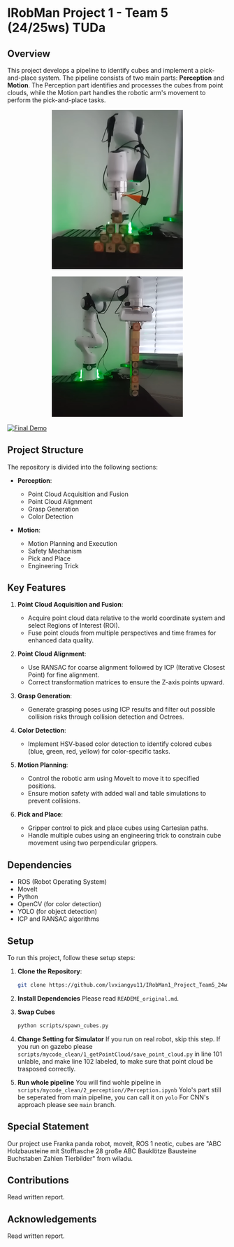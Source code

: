 # IRobMan Project 1 - Team 5 (24/25ws) TUDa

## Overview

This project develops a pipeline to identify cubes and implement a pick-and-place system. The pipeline consists of two main parts: **Perception** and **Motion**. The Perception part identifies and processes the cubes from point clouds, while the Motion part handles the robotic arm's movement to perform the pick-and-place tasks.
<p align="center">
  <img src="images/pascal_real.png" width="300"/>
</p>
<p align="center">
  <img src="images/simple_tower_real.png" width="300"/>
</p>

[![Final Demo](https://img.youtube.com/vi/1B54wzQt1AM/0.jpg)](https://www.youtube.com/watch?v=1B54wzQt1AM)


## Project Structure

The repository is divided into the following sections:

- **Perception**:
  - Point Cloud Acquisition and Fusion
  - Point Cloud Alignment
  - Grasp Generation
  - Color Detection

- **Motion**:
  - Motion Planning and Execution
  - Safety Mechanism
  - Pick and Place
  - Engineering Trick

## Key Features

1. **Point Cloud Acquisition and Fusion**: 
   - Acquire point cloud data relative to the world coordinate system and select Regions of Interest (ROI).
   - Fuse point clouds from multiple perspectives and time frames for enhanced data quality.

2. **Point Cloud Alignment**:
   - Use RANSAC for coarse alignment followed by ICP (Iterative Closest Point) for fine alignment.
   - Correct transformation matrices to ensure the Z-axis points upward.

3. **Grasp Generation**:
   - Generate grasping poses using ICP results and filter out possible collision risks through collision detection and Octrees.

4. **Color Detection**:
   - Implement HSV-based color detection to identify colored cubes (blue, green, red, yellow) for color-specific tasks.

5. **Motion Planning**:
   - Control the robotic arm using MoveIt to move it to specified positions.
   - Ensure motion safety with added wall and table simulations to prevent collisions.

6. **Pick and Place**:
   - Gripper control to pick and place cubes using Cartesian paths.
   - Handle multiple cubes using an engineering trick to constrain cube movement using two perpendicular grippers.

## Dependencies

- ROS (Robot Operating System)
- MoveIt
- Python
- OpenCV (for color detection)
- YOLO (for object detection)
- ICP and RANSAC algorithms

## Setup

To run this project, follow these setup steps:

1. **Clone the Repository**:
   ```bash
   git clone https://github.com/lvxiangyu11/IRobMan1_Project_Team5_24ws
   ```

2. **Install Dependencies**
   Please read `READEME_original.md`.

3. **Swap Cubes** 
    ``` bash 
    python scripts/spawn_cubes.py
    ```
4. **Change Setting for Simulator**
   If you run on real robot, skip this step. If you run on gazebo please `scripts/mycode_clean/1_getPointCloud/save_point_cloud.py` in line 101 unlable, and make line 102 labeled, to make sure that point cloud be trasposed correctly. 

5. **Run whole pipeline**
   You will find wohle pipeline in `scripts/mycode_clean/2_perception//Perception.ipynb`
   Yolo's part still be seperated from main pipeline, you can call it on `yolo`
   For CNN's approach please see `main` branch.

## **Special Statement**
Our project use Franka panda robot, moveit, ROS 1 neotic, cubes are "ABC Holzbausteine mit Stofftasche 28 große ABC Bauklötze Bausteine Buchstaben Zahlen Tierbilder" from wiladu.

## **Contributions**
Read written report.

## **Acknowledgements**
Read written report.